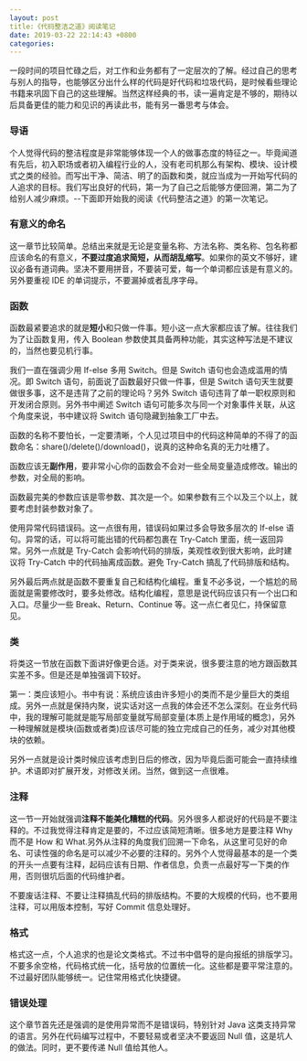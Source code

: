 ```yaml
---
layout: post
title:《代码整洁之道》阅读笔记
date: 2019-03-22 22:14:43 +0800
categories: 
---
```


一段时间的项目忙碌之后，对工作和业务都有了一定层次的了解。经过自己的思考与别人的指导，也能够区分出什么样的代码是好代码和垃圾代码，是时候看些理论书籍来巩固下自己的这些理解。当然这样经典的书，读一遍肯定是不够的，期待以后具备更佳的能力和见识的再读此书，能有另一番思考与体会。

### 导语

个人觉得代码的整洁程度是非常能够体现一个人的做事态度的特征之一。毕竟闻道有先后，初入职场或者初入编程行业的人，没有老司机那么有架构、模块、设计模式之类的经验。而写出干净、简洁、明了的函数和类，就应当成为一开始写代码的人追求的目标。我们写出良好的代码，第一为了自己之后能够方便回溯，第二为了给别人减少麻烦。--下面即开始我的阅读《代码整洁之道》的第一次笔记。

### 有意义的命名

这一章节比较简单。总结出来就是无论是变量名称、方法名称、类名称、包名称都应该命名的有意义，**不要过度追求简短，从而胡乱缩写**。如果你的英文不够好，建议必备有道词典。坚决不要用拼音，不要装可爱，每一个单词都应该是有意义的。另外要重视 IDE 的单词提示，不要漏掉或者乱序字母。

### 函数

函数最紧要追求的就是**短小**和只做一件事。短小这一点大家都应该了解。往往我们为了让函数复用，传入 Boolean 参数使其具备两种功能，其实这种写法是不建议的，当然也要见机行事。

我们一直在强调少用 If-else 多用 Switch。但是 Switch 语句也会造成滥用的情况。即 Switch 语句，前面说了函数最好只做一件事，但是 Switch 语句天生就要做很多事，这不是违背了之前的理论吗？另外 Switch 语句违背了单一职权原则和开发闭合原则。另外书中阐述 Switch 语句可能多次与同一个对象事件关联，从这个角度来说，书中建议将 Switch 语句隐藏到抽象工厂中去。

函数的名称不要怕长，一定要清晰，个人见过项目中的代码这种简单的不得了的函数命名：share()/delete()/download()，说真的这种命名真的无力吐槽了。

函数应该无**副作用**，要非常小心你的函数会不会对一些全局变量造成修改。输出的参数，对全局的影响。

函数最完美的参数应该是零参数、其次是一个。如果参数有三个以及三个以上，就要考虑封装参数对象了。

使用异常代码错误码。这一点很有用，错误码如果过多会导致多层次的 If-else 语句。异常的话，可以将可能出错的代码都包裹在 Try-Catch 里面，统一返回异常。另外一点就是 Try-Catch 会影响代码的排版，美观性收到很大影响，此时建议将 Try-Catch 中的代码抽离成函数。避免 Try-Catch 搞乱了代码排版和结构。

另外最后两点就是函数不要重复自己和结构化编程。重复不必多说，一个尴尬的局面就是需要修改时，要多处修改。结构化编程，意思是说代码应该只有一个出口和入口。尽量少一些 Break、Return、Continue 等。这一点仁者见仁，持保留意见。

### 类

将类这一节放在函数下面讲好像更合适。对于类来说，很多要注意的地方跟函数其实差不多。但是还是单独强调下较好。

第一：类应该短小。书中有说：系统应该由许多短小的类而不是少量巨大的类组成。另外一点就是保持内聚，说实话对这一点我的体会还不怎么深刻。在业务代码中，我的理解可能就是能写局部变量就写局部变量(本质上是作用域的概念)，另外一种理解就是模块(函数或者类)应该尽可能的独立完成自己的任务，减少对其他模块的依赖。

另外一点就是设计类时候应该考虑到日后的修改，因为毕竟后面可能会一直持续维护。术语即对扩展开发，对修改关闭。当然，做到这一点很难。

### 注释

这一节一开始就强调**注释不能美化糟糕的代码**。另外很多人都说好的代码是不要注释的。不过我觉得注释肯定是要的，不过应该简短清晰。很多地方是要注释 Why 而不是 How 和 What.另外从注释的角度我们回溯一下命名，从这里可见好的命名、可读性强的命名是可以减少不必要的注释的。另外个人觉得最基本的是一个类的开头一点要有注释，起码应该有日期、作者信息，负责一点最好写一下类的作用，否则很坑后面的代码维护者。

不要废话注释、不要让注释搞乱代码的排版结构。不要的大规模的代码，也不要用注释，可以用版本控制，写好 Commit 信息处理好。

### 格式

格式这一点，个人追求的也是论文类格式。不过书中倡导的是向报纸的排版学习。不要多余空格，代码格式统一化，括号放的位置统一化。这些都是要平常注意的。不过最好团队能够统一。记住常用格式化快捷键。

### 错误处理

这个章节首先还是强调的是使用异常而不是错误码，特别针对 Java 这类支持异常的语言。另外在代码编写过程中，不要轻易或者坚决不要返回 Null 值，这是坑人的做法。同时，更不要传递 Null 值给其他人。